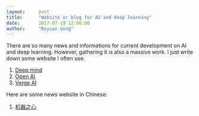 ```yaml
---
layout:     post
title:      "Website or blog for AI and deep learning"
date:       2017-07-19 12:00:00
author:     "Boyuan Gong"
---
```


There are so many news and informations for current development on AI and deep learning. However, gathering it is also a massive work. I just write down some website I often use.


1. [Deep mind](https://www.deepmind.com "Google Deep Mind")
2. [Open AI](https://blog.openai.com "Open AI")
3. [Verge AI](https://www.theverge.com/ai-artificial-intelligence "Verge AI")


Here are some news website in Chinese: 


1. [机器之心](https://www.jiqizhixin.com "Ji qi zhi xin")


